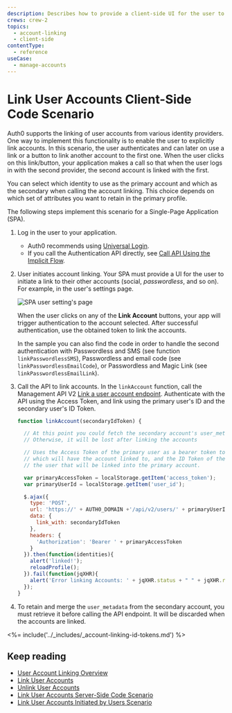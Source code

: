 ```yaml
---
description: Describes how to provide a client-side UI for the user to authenticate to their other accounts and link these to their primary account using a SPA scenario.
crews: crew-2
topics:
  - account-linking
  - client-side
contentType:
  - reference
useCase:
  - manage-accounts
---
```


# Link User Accounts Client-Side Code Scenario

Auth0 supports the linking of user accounts from various identity providers. One way to implement this functionality is to enable the user to explicitly link accounts. In this scenario, the user authenticates and can later on use a link or a button to link another account to the first one. When the user clicks on this link/button, your application makes a call so that when the user logs in with the second provider, the second account is linked with the first.

You can select which identity to use as the primary account and which as the secondary when calling the account linking. This choice depends on which set of attributes you want to retain in the primary profile.

The following steps implement this scenario for a Single-Page Application (SPA).

1. Log in the user to your application. 

    - Auth0 recommends using [Universal Login](/universal-login). 
    - If you call the Authentication API directly, see [Call API Using the Implicit Flow](/flows/guides/implicit/call-api-implicit).

2. User initiates account linking. Your SPA must provide a UI for the user to initiate a link to their other accounts (social, <dfn data-key="passwordless">passwordless</dfn>, and so on). For example, in the user's settings page.

    ![SPA user setting's page](/media/articles/link-accounts/spa-user-settings.png)

    When the user clicks on any of the **Link Account** buttons, your app will trigger authentication to the account selected. After successful authentication, use the obtained token to link the accounts.

    In the sample you can also find the code in order to handle the second authentication with Passwordless and SMS (see function `linkPasswordlessSMS`), Passwordless and email code (see `linkPasswordlessEmailCode`), or Passwordless and Magic Link (see `linkPasswordlessEmailLink`).

3. Call the API to link accounts. In the `linkAccount` function, call the Management API V2 [Link a user account endpoint](/api/v2#!/Users/post_identities). Authenticate with the API using the Access Token, and link using the primary user's ID and the secondary user's ID Token.

    ```js
    function linkAccount(secondaryIdToken) {

      // At this point you could fetch the secondary account's user_metadata for merging with the primary account.
      // Otherwise, it will be lost after linking the accounts

      // Uses the Access Token of the primary user as a bearer token to identify the account
      // which will have the account linked to, and the ID Token of the secondary user, to identify
      // the user that will be linked into the primary account.

      var primaryAccessToken = localStorage.getItem('access_token');
      var primaryUserId = localStorage.getItem('user_id');

      $.ajax({
        type: 'POST',
        url: 'https://' + AUTH0_DOMAIN +'/api/v2/users/' + primaryUserId + '/identities',
        data: {
          link_with: secondaryIdToken
        },
        headers: {
          'Authorization': 'Bearer ' + primaryAccessToken
        }
      }).then(function(identities){
        alert('linked!');
        reloadProfile();
      }).fail(function(jqXHR){
        alert('Error linking Accounts: ' + jqXHR.status + " " + jqXHR.responseText);
      });
    }
    ```

4. To retain and merge the `user_metadata` from the secondary account, you must retrieve it before calling the API endpoint. It will be discarded when the accounts are linked.

<%= include('../_includes/_account-linking-id-tokens.md') %>

## Keep reading

* [User Account Linking Overview](/users/concepts/overview-user-account-linking)
* [Link User Accounts](/users/guides/link-user-accounts)
* [Unlink User Accounts](/users/guides/unlink-user-accounts)
* [Link User Accounts Server-Side Code Scenario](/users/references/link-accounts-server-side-scenario)
* [Link User Accounts Initiated by Users Scenario](/users/references/link-accounts-user-initiated-scenario)
